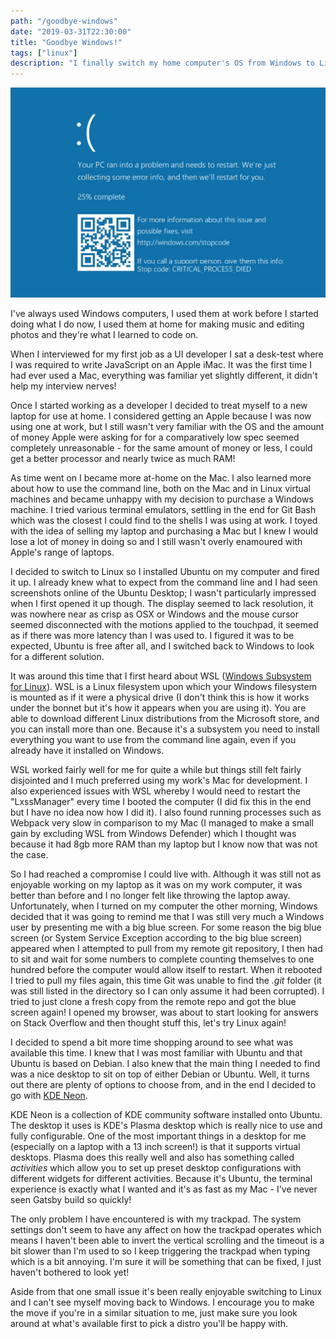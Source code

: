 ```yaml
---
path: "/goodbye-windows"
date: "2019-03-31T22:30:00"
title: "Goodbye Windows!"
tags: ["linux"]
description: "I finally switch my home computer's OS from Windows to Linux."
---
```


![Windows blue screen](bsod-windows.jpg)

I've always used Windows computers, I used them at work before I started doing what I do now, I used them at home for making music and editing photos and they're what I learned to code on. 

When I interviewed for my first job as a UI developer I sat a desk-test where I was required to write JavaScript on an Apple iMac. It was the first time I had ever used a Mac, everything was familiar yet slightly different, it didn't help my interview nerves! 

Once I started working as a developer I decided to treat myself to a new laptop for use at home. I considered getting an Apple because I was now using one at work, but I still wasn't very familiar with the OS and the amount of money Apple were asking for for a comparatively low spec seemed completely unreasonable - for the same amount of money or less, I could get a better processor and nearly twice as much RAM!

As time went on I became more at-home on the Mac. I also learned more about how to use the command line, both on the Mac and in Linux virtual machines and became unhappy with my decision to purchase a Windows machine. I tried various terminal emulators, settling in the end for Git Bash which was the closest I could find to the shells I was using at work. I toyed with the idea of selling my laptop and purchasing a Mac but I knew I would lose a lot of money in doing so and I still wasn't overly enamoured with Apple's range of laptops.

I decided to switch to Linux so I installed Ubuntu on my computer and fired it up. I already knew what to expect from the command line and I had seen screenshots online of the Ubuntu Desktop; I wasn't particularly impressed when I first opened it up though. The display seemed to lack resolution, it was nowhere near as crisp as OSX or Windows and the mouse cursor seemed disconnected with the motions applied to the touchpad, it seemed as if there was more latency than I was used to. I figured it was to be expected, Ubuntu is free after all, and I switched back to Windows to look for a different solution.

It was around this time that I first heard about WSL ([Windows Subsystem for Linux](https://docs.microsoft.com/en-us/windows/wsl/about)). WSL is a Linux filesystem upon which your Windows filesystem is mounted as if it were a physical drive (I don't think this is how it works under the bonnet but it's how it appears when you are using it). You are able to download different Linux distributions from the Microsoft store, and you can install more than one. Because it's a subsystem you need to install everything you want to use from the command line again, even if you already have it installed on Windows. 

WSL worked fairly well for me for quite a while but things still felt fairly disjointed and I much preferred using my work's Mac for development. I also experienced issues with WSL whereby I would need to restart the "LxssManager" every time I booted the computer (I did fix this in the end but I have no idea now how I did it). I also found running processes such as Webpack very slow in comparison to my Mac (I managed to make a small gain by excluding WSL from Windows Defender) which I thought was because it had 8gb more RAM than my laptop but I know now that was not the case.

So I had reached a compromise I could live with. Although it was still not as enjoyable working on my laptop as it was on my work computer, it was better than before and I no longer felt like throwing the laptop away. Unfortunately, when I turned on my computer the other morning, Windows decided that it was going to remind me that I was still very much a Windows user by presenting me with a big blue screen. For some reason the big blue screen (or System Service Exception according to the big blue screen) appeared when I attempted to pull from my remote git repository, I then had to sit and wait for some numbers to complete counting themselves to one hundred before the computer would allow itself to restart. When it rebooted I tried to pull my files again, this time Git was unable to find the _.git_ folder (it was still listed in the directory so I can only assume it had been corrupted). I tried to just clone a fresh copy from the remote repo and got the blue screen again! I opened my browser, was about to start looking for answers on Stack Overflow and then thought stuff this, let's try Linux again!

I decided to spend a bit more time shopping around to see what was available this time. I knew that I was most familiar with Ubuntu and that Ubuntu is based on Debian. I also knew that the main thing I needed to find was a nice desktop to sit on top of either Debian or Ubuntu. Well, it turns out there are plenty of options to choose from, and in the end I decided to go with [KDE Neon](https://neon.kde.org/).

KDE Neon is a collection of KDE community software installed onto Ubuntu. The desktop it uses is KDE's Plasma desktop which is really nice to use and fully configurable. One of the most important things in a desktop for me (especially on a laptop with a 13 inch screen!) is that it supports virtual desktops. Plasma does this really well and also has something called _activities_ which allow you to set up preset desktop configurations with different widgets for different activities. Because it's Ubuntu, the terminal experience is exactly what I wanted and it's as fast as my Mac - I've never seen Gatsby build so quickly! 

The only problem I have encountered is with my trackpad. The system settings don't seem to have any affect on how the trackpad operates which means I haven't been able to invert the vertical scrolling and the timeout is a bit slower than I'm used to so I keep triggering the trackpad when typing which is a bit annoying. I'm sure it will be something that can be fixed, I just haven't bothered to look yet!

Aside from that one small issue it's been really enjoyable switching to Linux and I can't see myself moving back to Windows. I encourage you to make the move if you're in a similar situation to me, just make sure you look around at what's available first to pick a distro you'll be happy with.
